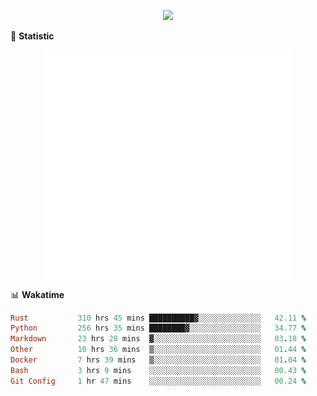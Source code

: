 <!-- https://github.com/DenverCoder1/readme-typing-svg -->
<p align="center">
<img src="https://readme-typing-svg.demolab.com?font=Orbitron&size=25&pause=1000&center=true&vCenter=true&random=false&width=600&lines=Welcome+to+my+GitHub+profile+page!" />


🌟 **Statistic**

<p align="center">
  <img width="400" align="top" src="https://github.com/fllesser/fllesser/blob/main/left.svg" />
  <img width="400" align="top" src="https://github.com/fllesser/fllesser/blob/main/right.svg" />
</p>


📊 **Wakatime**

<!--START_SECTION:waka-->

```ruby
Rust           310 hrs 45 mins ██████████▓░░░░░░░░░░░░░░   42.11 %
Python         256 hrs 35 mins ████████▓░░░░░░░░░░░░░░░░   34.77 %
Markdown       23 hrs 28 mins  ▓░░░░░░░░░░░░░░░░░░░░░░░░   03.18 %
Other          10 hrs 36 mins  ▒░░░░░░░░░░░░░░░░░░░░░░░░   01.44 %
Docker         7 hrs 39 mins   ▒░░░░░░░░░░░░░░░░░░░░░░░░   01.04 %
Bash           3 hrs 9 mins    ░░░░░░░░░░░░░░░░░░░░░░░░░   00.43 %
Git Config     1 hr 47 mins    ░░░░░░░░░░░░░░░░░░░░░░░░░   00.24 %
```

<!--END_SECTION:waka-->

